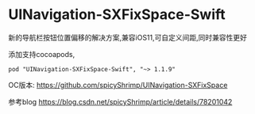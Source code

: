 # UINavigation-SXFixSpace-Swift
新的导航栏按钮位置偏移的解决方案,兼容iOS11,可自定义间距,同时兼容性更好

添加支持cocoapods,

```
pod "UINavigation-SXFixSpace-Swift", "~> 1.1.9"
```

OC版本:
https://github.com/spicyShrimp/UINavigation-SXFixSpace

参考blog
https://blog.csdn.net/spicyShrimp/article/details/78201042

